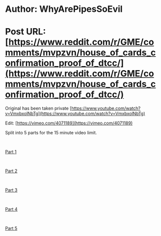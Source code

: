 # Author: WhyArePipesSoEvil
# Post URL: [https://www.reddit.com/r/GME/comments/mvpzvn/house_of_cards_confirmation_proof_of_dtcc/](https://www.reddit.com/r/GME/comments/mvpzvn/house_of_cards_confirmation_proof_of_dtcc/)


Original has been taken private [https://www.youtube.com/watch?v=VmxbxolNbTg](https://www.youtube.com/watch?v=VmxbxolNbTg)

Edit: [https://vimeo.com/4071189](https://vimeo.com/4071189)

Split into 5 parts for the 15 minute video limit.

&#x200B;

[Part 1](https://reddit.com/link/mvpzvn/video/qqg0una5hlu61/player)

&#x200B;

[Part 2](https://reddit.com/link/mvpzvn/video/5gf1wbxjhlu61/player)

&#x200B;

[Part 3](https://reddit.com/link/mvpzvn/video/ix6n9dglhlu61/player)

&#x200B;

[Part 4](https://reddit.com/link/mvpzvn/video/auayp6umhlu61/player)

&#x200B;

[Part 5](https://reddit.com/link/mvpzvn/video/9jnch20ohlu61/player)